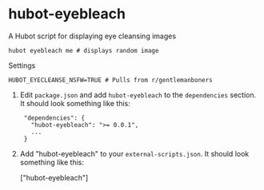 # hubot-eyebleach

A Hubot script for displaying eye cleansing images

    hubot eyebleach me # displays random image

Settings

    HUBOT_EYECLEANSE_NSFW=TRUE # Pulls from r/gentlemanboners

1. Edit `package.json` and add `hubot-eyebleach` to the `dependencies` section. It should look something like this:

        "dependencies": {
          "hubot-eyebleach": ">= 0.0.1",
          ...
        }
2. Add "hubot-eyebleach" to your `external-scripts.json`. It should look something like this:

    ["hubot-eyebleach"]


